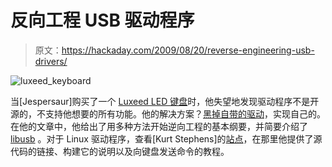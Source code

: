 # 反向工程 USB 驱动程序

> 原文：<https://hackaday.com/2009/08/20/reverse-engineering-usb-drivers/>

![luxeed_keyboard](img/599fc4aabe105e045241f331d70a8000.png "luxeed_keyboard")

当[Jespersaur]购买了一个 [Luxeed LED 键盘](http://www.thinkgeek.com/computing/keyboards-mice/a85c/)时，他失望地发现驱动程序不是开源的，不支持他想要的所有功能。他的解决方案？[黑掉自带的驱动](http://www.jespersaur.com/drupal/book/export/html/21)，实现自己的。在他的文章中，他给出了用多种方法开始逆向工程的基本纲要，并简要介绍了 [libusb](http://www.libusb.org/) 。对于 Linux 驱动程序，查看[Kurt Stephens]的[站点](http://kurtstephens.com/luxeed)，在那里他提供了源代码的链接、构建它的说明以及向键盘发送命令的教程。